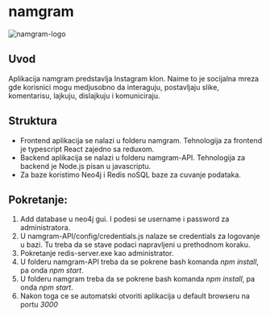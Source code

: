# namgram 
![namgram-logo](https://cdn.discordapp.com/attachments/777890574253817889/792441180054749224/e52d18ae-4e0c-40cf-8d30-07396304f4e0_200x200.png)

## Uvod
  Aplikacija namgram predstavlja Instagram klon.
  Naime to je socijalna mreza gde korisnici mogu
  medjusobno da interaguju, postavljaju slike, 
  komentarisu, lajkuju, dislajkuju i komuniciraju.
  
## Struktura
  * Frontend aplikacija se nalazi u folderu namgram.
      Tehnologija za frontend je typescript React zajedno sa reduxom.
  * Backend aplikacija se nalazi u folderu namgram-API.
      Tehnologija za backend je Node.js pisan u javascriptu.
  * Za baze koristimo Neo4j i Redis noSQL baze za cuvanje podataka.
      
## Pokretanje:
  1. Add database u neo4j gui. I podesi se username i password za administratora.
  2. U namgram-API/config/credentials.js nalaze se credentials za logovanje u bazi. Tu treba da se stave podaci napravljeni u prethodnom koraku.
  3. Pokretanje redis-server.exe kao administrator.
  4. U folderu namgram-API treba da se pokrene bash komanda *npm install*, pa onda *npm start*.
  5. U folderu namgram treba da se pokrene bash komanda *npm install*, pa onda *npm start*.
  6. Nakon toga ce se automatski otvoriti aplikacija u default browseru na portu *3000*
